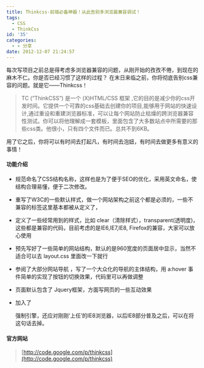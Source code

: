 ```yaml
---
title: Thinkcss-前端必备神器！从此告别多浏览器兼容调试！
tags:
  - CSS
  - ThinkCss
id: '35'
categories:
  - - 分享
date: 2012-12-07 21:24:57
---
```


每次写项目之前总是得考虑多浏览器兼容的问题，从刚开始的孜孜不倦，到现在的麻木不仁。你是否已经习惯了这样的过程？ 在末日来临之前，你将彻底告别css兼容的问题。就是它——Thinkcss！

> TC (”ThinkCSS”) 是一个 (X)HTML/CSS 框架 ,它的目的是减少你的css开发时间。它提供一个可靠的css基础去创建你的项目,能够用于网站的快速设计,通过重设和重建浏览器标准，可以让每个网站防止枯燥的跨浏览器兼容性测试。你可以将他理解成一套模板，里面包含了大多数站点中所需要的那些css类。他很小，只有四个文件而已。总共不到6KB。

用了它之后，你将可以有时间去打起凡，有时间去泡妞，有时间去做更多有意义的事情！

#### 功能介绍

*   规范命名了CSS结构名称，这样也是为了便于SEO的优化，采用英文命名，使结构合理易懂，便于二次修改。
*   重写了W3C的一些默认样式，做一个网站架构之前这个都是必须的，一些不兼容的标签这里基本都被从定义了，
*   定义了一些经常用到的样式，比如 clear（清除样式），transparent(透明度)，这些都是兼容的代码，目前考虑的是IE6,IE7,IE8, Firefox的兼容，大家可以放心使用
*   预先写好了一些简单的网站结构，默认的是960宽度的页面居中显示，当然不适合可以去 layout.css 里面改一下就行
*   参阅了大部分网站导航 ，写了一个大众化的导航的主体结构，用 a:hover 事件简单的实现了按钮的切换效果，代码里可以再做调整
*   页面默认包含了 Jquery框架，方面写网页的一些互动效果
*   加入了
    
    <meta http-equiv="X-UA-Compatible" content="IE=7">
    
    </meta>
    
    强制引擎，还应对刚刚‘上任’的IE8浏览器，以后IE8部分普及之后，可以在将这句话去掉。

#### 官方网站

> [http://code.google.com/p/thinkcss](http://code.google.com/p/thinkcss)